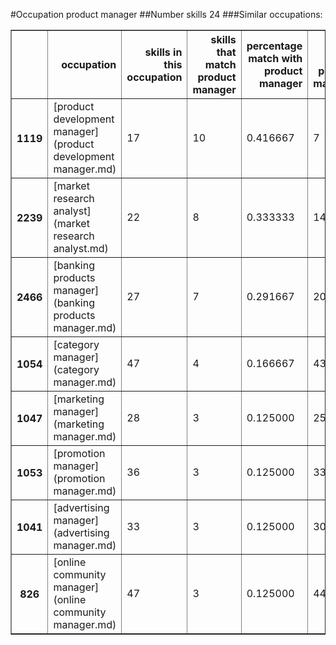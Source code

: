#Occupation product manager
##Number skills 24
###Similar occupations:
<table border="1" class="dataframe">
  <thead>
    <tr style="text-align: right;">
      <th></th>
      <th>occupation</th>
      <th>skills in this occupation</th>
      <th>skills that match product manager</th>
      <th>percentage match with product manager</th>
      <th>skills not in product manager</th>
    </tr>
  </thead>
  <tbody>
    <tr>
      <th>1119</th>
      <td>[product development manager](product development manager.md)</td>
      <td>17</td>
      <td>10</td>
      <td>0.416667</td>
      <td>7</td>
    </tr>
    <tr>
      <th>2239</th>
      <td>[market research analyst](market research analyst.md)</td>
      <td>22</td>
      <td>8</td>
      <td>0.333333</td>
      <td>14</td>
    </tr>
    <tr>
      <th>2466</th>
      <td>[banking products manager](banking products manager.md)</td>
      <td>27</td>
      <td>7</td>
      <td>0.291667</td>
      <td>20</td>
    </tr>
    <tr>
      <th>1054</th>
      <td>[category manager](category manager.md)</td>
      <td>47</td>
      <td>4</td>
      <td>0.166667</td>
      <td>43</td>
    </tr>
    <tr>
      <th>1047</th>
      <td>[marketing manager](marketing manager.md)</td>
      <td>28</td>
      <td>3</td>
      <td>0.125000</td>
      <td>25</td>
    </tr>
    <tr>
      <th>1053</th>
      <td>[promotion manager](promotion manager.md)</td>
      <td>36</td>
      <td>3</td>
      <td>0.125000</td>
      <td>33</td>
    </tr>
    <tr>
      <th>1041</th>
      <td>[advertising manager](advertising manager.md)</td>
      <td>33</td>
      <td>3</td>
      <td>0.125000</td>
      <td>30</td>
    </tr>
    <tr>
      <th>826</th>
      <td>[online community manager](online community manager.md)</td>
      <td>47</td>
      <td>3</td>
      <td>0.125000</td>
      <td>44</td>
    </tr>
  </tbody>
</table>
